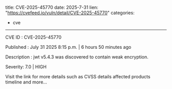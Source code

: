  
title: CVE-2025-45770
date: 2025-7-31
lien: "https://cvefeed.io/vuln/detail/CVE-2025-45770"
categories:
  - cve
---

CVE ID : CVE-2025-45770

Published :  July 31
2025
8:15 p.m. | 6 hours
50 minutes ago

Description : jwt v5.4.3 was discovered to contain weak encryption.

Severity: 7.0 | HIGH

Visit the link for more details
such as CVSS details
affected products
timeline
and more...
